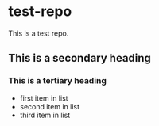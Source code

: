 test-repo
=========

This is a test repo.

## This is a secondary heading
### This is a tertiary heading

* first item in list
* second item in list
* third item in list
